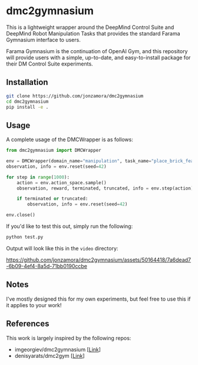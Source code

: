 # dmc2gymnasium

This is a lightweight wrapper around the DeepMind Control Suite and DeepMind Robot Manipulation Tasks that provides the standard Farama Gymnasium interface to users. 

Farama Gymnasium is the continuation of OpenAI Gym, and this repository will provide users with a simple, up-to-date, and easy-to-install package for their DM Control Suite experiments.

## Installation

```bash
git clone https://github.com/jonzamora/dmc2gymnasium
cd dmc2gymnasium
pip install -e .
```

## Usage

A complete usage of the DMCWrapper is as follows:

```python
from dmc2gymnasium import DMCWrapper

env = DMCWrapper(domain_name="manipulation", task_name="place_brick_features")
observation, info = env.reset(seed=42)

for step in range(1000):
    action = env.action_space.sample()
    observation, reward, terminated, truncated, info = env.step(action)

    if terminated or truncated:
        observation, info = env.reset(seed=42)

env.close()
```

If you'd like to test this out, simply run the following:

```bash
python test.py
```

Output will look like this in the `video` directory:

https://github.com/jonzamora/dmc2gymnasium/assets/50164418/7a6dead7-6b09-4ef4-8a5d-71bb0190ccbe

## Notes

I've mostly designed this for my own experiments, but feel free to use this if it applies to your work!

## References

This work is largely inspired by the following repos:

- imgeorgiev/dmc2gymnasium [[Link](https://github.com/imgeorgiev/dmc2gymnasium)]
- denisyarats/dmc2gym [[Link](https://github.com/denisyarats/dmc2gym)]
